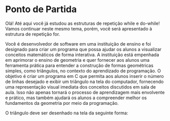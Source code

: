 # Ponto de Partida
Olá! Até aqui você já estudou as estruturas de repetição while e do-while! Vamos continuar neste mesmo tema, porém, você será apresentado à estrutura de repetição for.

Você é desenvolvedor de software em uma instituição de ensino e foi designado para criar um programa que possa ajudar os alunos a visualizar conceitos matemáticos de forma interativa. A instituição está empenhada em aprimorar o ensino de geometria e quer fornecer aos alunos uma ferramenta prática para entender a construção de formas geométricas simples, como triângulos, no contexto do aprendizado de programação. O objetivo é criar um programa em C que permita aos alunos inserir o número de linhas desejado e exibir um triângulo na tela do computador, fornecendo uma representação visual imediata dos conceitos discutidos em sala de aula. Isso não apenas tornará o processo de aprendizagem mais envolvente e prático, mas também ajudará os alunos a compreender melhor os fundamentos da geometria por meio da programação.

O triângulo deve ser desenhado na tela da seguinte forma: